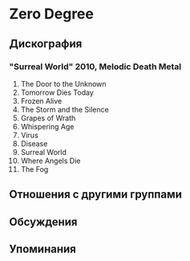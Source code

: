 # Zero Degree



## Дискография

### "Surreal World" 2010, Melodic Death Metal

1. The Door to the Unknown	 
2. Tomorrow Dies Today
3. Frozen Alive
4. The Storm and the Silence
5. Grapes of Wrath
6. Whispering Age
7. Virus
8. Disease
9. Surreal World
10. Where Angels Die
11. The Fog


## Отношения с другими группами


## Обсуждения


## Упоминания

